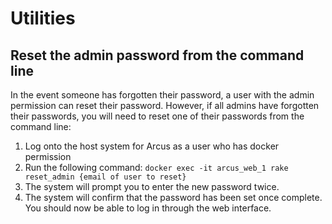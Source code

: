 # Utilities

## Reset the admin password from the command line

In the event someone has forgotten their password, a user with the admin permission can reset their password. However, if all admins have forgotten their passwords, you will need to reset one of their passwords from the command line:

1. Log onto the host system for Arcus as a user who has docker permission
2. Run the following command: `docker exec -it arcus_web_1 rake reset_admin {email of user to reset}`
3. The system will prompt you to enter the new password twice.
4. The system will confirm that the password has been set once complete. You should now be able to log in through the web interface.
